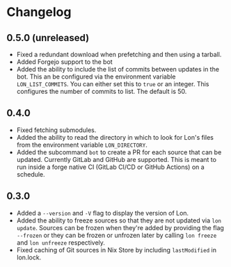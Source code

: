 # Changelog

## 0.5.0 (unreleased)

- Fixed a redundant download when prefetching and then using a tarball.
- Added Forgejo support to the bot
- Added the ability to include the list of commits between updates in the bot.
  This an be configured via the environment variable `LON_LIST_COMMITS`. You
  can either set this to `true` or an integer. This configures the number of
  commits to list. The default is 50.

## 0.4.0

- Fixed fetching submodules.
- Added the ability to read the directory in which to look for Lon's files from
  the environment variable `LON_DIRECTORY`.
- Added the subcommand `bot` to create a PR for each source that can be
  updated. Currently GitLab and GitHub are supported. This is meant to run
  inside a forge native CI (GitLab CI/CD or GitHub Actions) on a schedule.

## 0.3.0

- Added a `--version` and `-V` flag to display the version of Lon.
- Added the ability to freeze sources so that they are not updated via `lon
  update`. Sources can be frozen when they're added by providing the flag
  `--frozen` or they can be frozen or unfrozen later by calling `lon freeze`
  and `lon unfreeze` respectively.
- Fixed caching of Git sources in Nix Store by including `lastModified` in
  lon.lock.
